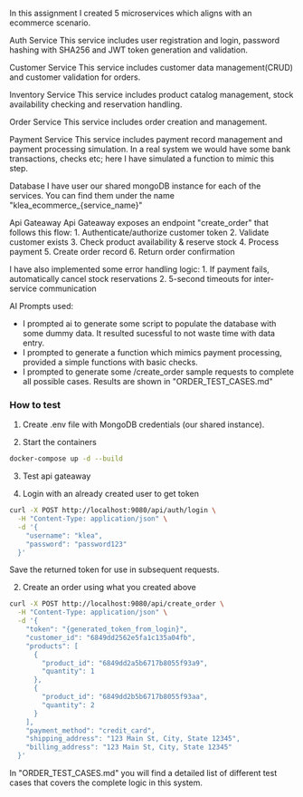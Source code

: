 In this assignment I created 5 microservices which aligns with an ecommerce scenario. 

Auth Service
  This service includes user registration and login, password hashing with SHA256 and JWT token generation and validation.

Customer Service
  This service includes customer data management(CRUD) and customer validation for orders.

Inventory Service
  This service includes product catalog management, stock availability checking and reservation handling.

Order Service
  This service includes order creation and management.

Payment Service
  This service includes payment record management and payment processing simulation. In a real system we would have some bank transactions, checks etc; here I have simulated a function to mimic this step.

Database 
  I have user our shared mongoDB instance for each of the services. You can find them under the name "klea_ecommerce_{service_name}"

Api Gateaway
  Api Gateaway exposes an endpoint "create_order" that follows this flow:
    1. Authenticate/authorize customer token
    2. Validate customer exists
    3. Check product availability & reserve stock
    4. Process payment
    5. Create order record
    6. Return order confirmation

  I have also implemented some error handling logic:
    1. If payment fails, automatically cancel stock reservations
    2. 5-second timeouts for inter-service communication
    

AI Prompts used:

   - I prompted ai to generate some script to populate the database with some dummy data. It resulted sucessful to not waste time with data entry.
   - I prompted to generate a function which mimics payment processing, provided a simple functions with basic checks.
   - I prompted to generate some /create_order sample requests to complete all possible cases. Results are shown in "ORDER_TEST_CASES.md"


### How to test

1. Create .env file with MongoDB credentials (our shared instance).

2. Start the containers
```bash
docker-compose up -d --build
```

3. Test api gateaway

  1. Login with an already created user to get token

```bash
curl -X POST http://localhost:9080/api/auth/login \
  -H "Content-Type: application/json" \
  -d '{
    "username": "klea",
    "password": "password123"
  }'
```
Save the returned token for use in subsequent requests.



  2. Create an order using what you created above

```bash
curl -X POST http://localhost:9080/api/create_order \
  -H "Content-Type: application/json" \
  -d '{
    "token": "{generated_token_from_login}",
    "customer_id": "6849dd2562e5fa1c135a04fb",
    "products": [
      {
        "product_id": "6849dd2a5b6717b8055f93a9",
        "quantity": 1
      },
      {
        "product_id": "6849dd2b5b6717b8055f93aa",
        "quantity": 2
      }
    ],
    "payment_method": "credit_card",
    "shipping_address": "123 Main St, City, State 12345",
    "billing_address": "123 Main St, City, State 12345"
  }'
```

In "ORDER_TEST_CASES.md" you will find a detailed list of different test cases that covers the complete logic in this system. 